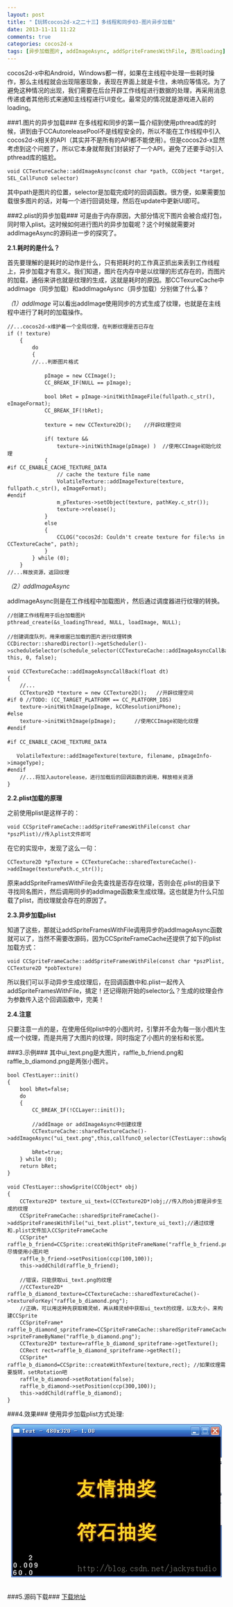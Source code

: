```yaml
---
layout: post
title: "【玩转cocos2d-x之二十三】多线程和同步03-图片异步加载"
date: 2013-11-11 11:22
comments: true
categories: cocos2d-x
tags: [异步加载图片, addImageAsync, addSpriteFramesWithFile, 游戏loading]
---
```


cocos2d-x中和Android，Windows都一样，如果在主线程中处理一些耗时操作，那么主线程就会出现阻塞现象，表现在界面上就是卡住，未响应等情况。为了避免这种情况的出现，我们需要在后台开辟工作线程进行数据的处理，再采用消息传递或者其他形式来通知主线程进行UI变化。最常见的情况就是游戏进入前的loading。

###1.图片的异步加载###
在多线程和同步的第一篇介绍到使用pthread库的时候，讲到由于CCAutoreleasePool不是线程安全的，所以不能在工作线程中引入cocos2d-x相关的API（其实并不是所有的API都不能使用）。但是cocos2d-x显然考虑到这个问题了，所以它本身就帮我们封装好了一个API，避免了还要手动引入pthread库的尴尬。

	void CCTextureCache::addImageAsync(const char *path, CCObject *target, SEL_CallFuncO selector)  

<!--more -->

其中path是图片的位置，selector是加载完成时的回调函数。很方便，如果需要加载很多图片的话，对每一个进行回调处理，然后在update中更新UI即可。

###2.plist的异步加载###
可是由于内存原因，大部分情况下图片会被合成打包，同时带入plist。这时候如何进行图片的异步加载呢？这个时候就需要对addImageAsync的源码进一步的探究了。

**2.1.耗时的是什么？**

首先要理解的是耗时的动作是什么，只有把耗时的工作真正抓出来丢到工作线程上，异步加载才有意义。我们知道，图片在内存中是以纹理的形式存在的，而图片的加载，通俗来讲也就是纹理的生成，这就是耗时的原因。那CCTexureCache中addImage（同步加载）和addImageAysnc（异步加载）分别做了什么事？

*（1）addImage*
可以看出addImage使用同步的方式生成了纹理，也就是在主线程中进行了耗时的加载操作。

	//...cocos2d-x维护着一个全局纹理，在判断纹理是否已存在  
	if (! texture)   
    	{  
        	do   
        	{  
           	//...判断图片格式  
                  
                pImage = new CCImage();  
                CC_BREAK_IF(NULL == pImage);  
  
                bool bRet = pImage->initWithImageFile(fullpath.c_str(), eImageFormat);  
                CC_BREAK_IF(!bRet);  
  
                texture = new CCTexture2D();    //开辟纹理空间  
                  
                if( texture &&  
                    texture->initWithImage(pImage) )  //使用CCImage初始化纹理  
                {  
	#if CC_ENABLE_CACHE_TEXTURE_DATA  
                    // cache the texture file name  
                    VolatileTexture::addImageTexture(texture, fullpath.c_str(), eImageFormat);  
	#endif  
                    m_pTextures->setObject(texture, pathKey.c_str());  
                    texture->release();  
                }  
                else  
                {  
                    CCLOG("cocos2d: Couldn't create texture for file:%s in CCTextureCache", path);  
                }  
        	} while (0);  
    	}  
	//...释放资源，返回纹理  

*（2）addImageAsync*

addImageAsync则是在工作线程中加载图片，然后通过调度器进行纹理的转换。

	//创建工作线程用于后台加载图片  
	pthread_create(&s_loadingThread, NULL, loadImage, NULL);  
  
	//创建调度队列，用来根据已加载的图片进行纹理转换  
	CCDirector::sharedDirector()->getScheduler()->scheduleSelector(schedule_selector(CCTextureCache::addImageAsyncCallBack), this, 0, false);  
  
	void CCTextureCache::addImageAsyncCallBack(float dt)  
	{  
        //...  
        CCTexture2D *texture = new CCTexture2D();   //开辟纹理空间  
	#if 0 //TODO: (CC_TARGET_PLATFORM == CC_PLATFORM_IOS)  
        texture->initWithImage(pImage, kCCResolutioniPhone);  
	#else  
        texture->initWithImage(pImage);      //使用CCImage初始化纹理  
	#endif  
  
	#if CC_ENABLE_CACHE_TEXTURE_DATA  
  
       VolatileTexture::addImageTexture(texture, filename, pImageInfo->imageType);  
	#endif  
        //...将加入autorelease，进行加载后的回调函数的调用，释放相关资源  
	}  

**2.2.plist加载的原理**

之前使用plist是这样子的：

	void CCSpriteFrameCache::addSpriteFramesWithFile(const char *pszPlist)//传入plist文件即可  
在它的实现中，发现了这么一句：

	CCTexture2D *pTexture = CCTextureCache::sharedTextureCache()->addImage(texturePath.c_str());  
原来addSpriteFramesWithFile会先查找是否存在纹理，否则会在.plist的目录下寻找同名图片，然后调用同步的addImage函数来生成纹理。这也就是为什么只加载了plist，而纹理就会存在的原因了。

**2.3.异步加载plist**

知道了这些，那就让addSpriteFramesWithFile调用异步的addImageAsync函数就可以了，当然不需要改源码，因为CCSpriteFrameCache还提供了如下的plist加载方式：

	void CCSpriteFrameCache::addSpriteFramesWithFile(const char *pszPlist, CCTexture2D *pobTexture)  
所以我们可以手动异步生成纹理后，在回调函数中和.plist一起传入addSpriteFramesWithFile，搞定！还记得刚开始的selector么？生成的纹理会作为参数传入这个回调函数中，完美！

**2.4.注意**

只要注意一点的是，在使用任何plist中的小图片时，引擎并不会为每一张小图片生成一个纹理，而是共用了大图片的纹理，同时指定了小图片的坐标和长宽。

###3.示例###
其中ui_text.png是大图片，raffle_b_friend.png和raffle_b_diamond.png是两张小图片。

	bool CTestLayer::init()  
	{  
    	bool bRet=false;  
    	do   
    	{  
        	CC_BREAK_IF(!CCLayer::init());  
  
        	//addImage or addImageAsync中创建纹理  
        	CCTextureCache::sharedTextureCache()->addImageAsync("ui_text.png",this,callfuncO_selector(CTestLayer::showSprite));  
  
        	bRet=true;  
    	} while (0);  
    	return bRet;  
	}  
  
	void CTestLayer::showSprite(CCObject* obj)  
	{  
    	CCTexture2D* texture_ui_text=(CCTexture2D*)obj;//传入的obj即是异步生成的纹理  
    	CCSpriteFrameCache::sharedSpriteFrameCache()->addSpriteFramesWithFile("ui_text.plist",texture_ui_text);//通过纹理和.plist文件加入CCSpriteFrameCache  
    	CCSprite* raffle_b_friend=CCSprite::createWithSpriteFrameName("raffle_b_friend.png");//尽情使用小图片吧  
    	raffle_b_friend->setPosition(ccp(100,100));  
    	this->addChild(raffle_b_friend);  
  
    	//错误，只能获取ui_text.png的纹理  
    	//CCTexture2D* raffle_b_diamond_texture=CCTextureCache::sharedTextureCache()->textureForKey("raffle_b_diamond.png");  
    	//正确，可以用这种先获取精灵帧，再从精灵帧中获取ui_text的纹理，以及大小，来构建CCSprite  
    	CCSpriteFrame* raffle_b_diamond_spriteframe=CCSpriteFrameCache::sharedSpriteFrameCache()->spriteFrameByName("raffle_b_diamond.png");  
    	CCTexture2D* texture=raffle_b_diamond_spriteframe->getTexture();  
    	CCRect rect=raffle_b_diamond_spriteframe->getRect();  
    	CCSprite* raffle_b_diamond=CCSprite::createWithTexture(texture,rect); //如果纹理需要旋转，setRotation吧  
    	raffle_b_diamond->setRotation(false);  
    	raffle_b_diamond->setPosition(ccp(300,100));  
    	this->addChild(raffle_b_diamond);  
	}  

###4.效果###
使用异步加载plist方式处理:

<div align="center"><img src="/images/Blog/Play_cocos2dx_23/1.jpg" alt="" border="0" title="效果图" /><br></br></div>

###5.源码下载###
[下载地址](http://download.csdn.net/detail/jackyvincefu/6533293)
